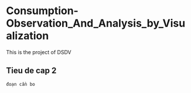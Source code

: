 # Consumption-Observation_And_Analysis_by_Visualization
This is the project of DSDV
## Tieu de cap 2
`đoạn cần bo`